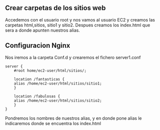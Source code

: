## Crear carpetas de los sitios web
Accedemos con el usuario root y nos vamos al usuario EC2 y creamos las carpetas html,sitios, sitio1 y sitio2. Despues creamos los index.html que sera a donde apunten nuestros alias.

## Configuracion Nginx
Nos iremos a la carpeta Conf.d y crearemos el fichero server1.conf

~~~
server {
    #root home/ec2-user/html/sitios/;

    location /fantasticas {  
    alias /home/ec2-user/html/sitios/sitio1;
    }

    location /fabulosas {  
    alias /home/ec2-user/html/sitios/sitio2;
    }
}
~~~

Pondremos los nombres de nuestros alias, y en donde pone alias le indicaremos donde se encuentra los index.html

